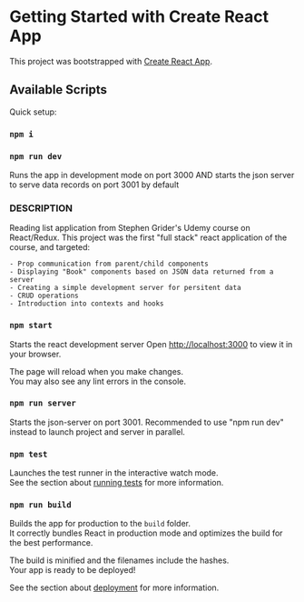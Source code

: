 # Getting Started with Create React App

This project was bootstrapped with [Create React App](https://github.com/facebook/create-react-app).

## Available Scripts

Quick setup:

### `npm i`
### `npm run dev`

Runs the app in development mode on port 3000 AND starts the json server to serve data records on port 3001 by default


### DESCRIPTION

Reading list application from Stephen Grider's Udemy course on React/Redux.
This project was the first "full stack" react application of the course, and targeted:

    - Prop communication from parent/child components
    - Displaying "Book" components based on JSON data returned from a server
    - Creating a simple development server for persitent data
    - CRUD operations
    - Introduction into contexts and hooks

### `npm start`

Starts the react development server
Open [http://localhost:3000](http://localhost:3000) to view it in your browser.

The page will reload when you make changes.\
You may also see any lint errors in the console.

### `npm run server`

Starts the json-server on port 3001. Recommended to use "npm run dev" instead to launch project and server in parallel.

### `npm test`

Launches the test runner in the interactive watch mode.\
See the section about [running tests](https://facebook.github.io/create-react-app/docs/running-tests) for more information.

### `npm run build`

Builds the app for production to the `build` folder.\
It correctly bundles React in production mode and optimizes the build for the best performance.

The build is minified and the filenames include the hashes.\
Your app is ready to be deployed!

See the section about [deployment](https://facebook.github.io/create-react-app/docs/deployment) for more information.


